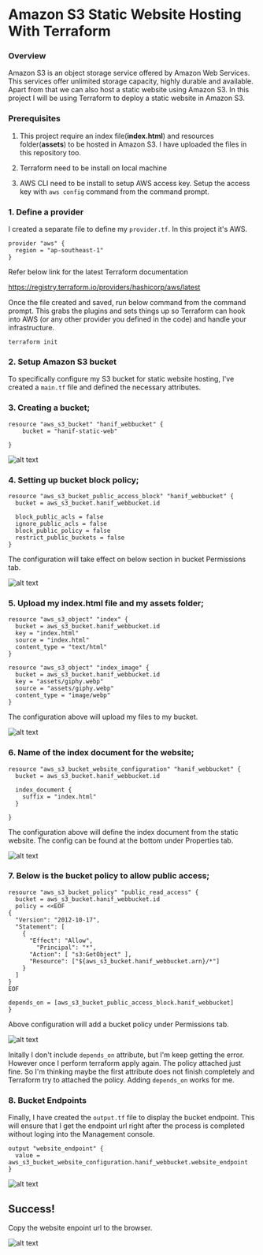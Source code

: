 # Amazon S3 Static Website Hosting With Terraform

### Overview

Amazon S3 is an object storage service offered by Amazon Web Services. This services offer unlimited storage capacity, highly durable and available. Apart from that we can also host a static website using Amazon S3. In this project I will be using Terraform to deploy a static website in Amazon S3.

### Prerequisites

1. This project require an index file(**index.html**) and resources folder(**assets**) to be hosted in Amazon S3. I have uploaded the files in this repository too.

2. Terraform need to be install on local machine

3. AWS CLI need to be install to setup AWS access key. Setup the access key with ```aws config``` command from the command prompt.


### 1. Define a provider

I created a separate file to define my ```provider.tf```. In this project it's AWS.

```
provider "aws" {
  region = "ap-southeast-1"
}
```
Refer below link for the latest Terraform documentation

https://registry.terraform.io/providers/hashicorp/aws/latest

Once the file created and saved, run below command from the command prompt. This grabs the plugins and sets things up so Terraform can hook into AWS (or any other provider you defined in the code) and handle your infrastructure.

```
terraform init
```
### 2. Setup Amazon S3 bucket

To specifically configure my S3 bucket for static website hosting, I've created a ```main.tf``` file and defined the necessary attributes.

### 3. Creating a bucket;

```
resource "aws_s3_bucket" "hanif_webbucket" {
    bucket = "hanif-static-web"
  
}
```

![alt text](https://github.com/hanifyaziz/AWS-Projects/blob/main/screenshot/static-web-wterraform/bucket-created.PNG?raw=true)

### 4. Setting up bucket block policy;

```
resource "aws_s3_bucket_public_access_block" "hanif_webbucket" {
  bucket = aws_s3_bucket.hanif_webbucket.id

  block_public_acls = false
  ignore_public_acls = false
  block_public_policy = false
  restrict_public_buckets = false
}
```

The configuration will take effect on below section in bucket Permissions tab.

![alt text](https://github.com/hanifyaziz/AWS-Projects/blob/main/screenshot/static-web-wterraform/block-public-access.PNG?raw=true)


### 5. Upload my index.html file and my assets folder;

```
resource "aws_s3_object" "index" {
  bucket = aws_s3_bucket.hanif_webbucket.id
  key = "index.html"
  source = "index.html"
  content_type = "text/html"
}

resource "aws_s3_object" "index_image" {
  bucket = aws_s3_bucket.hanif_webbucket.id
  key = "assets/giphy.webp"
  source = "assets/giphy.webp"
  content_type = "image/webp"
}
```
The configuration above will upload my files to my bucket.

![alt text](https://github.com/hanifyaziz/AWS-Projects/blob/main/screenshot/static-web-wterraform/uploaded-files.PNG?raw=true)


### 6. Name of the index document for the website;

```
resource "aws_s3_bucket_website_configuration" "hanif_webbucket" {
  bucket = aws_s3_bucket.hanif_webbucket.id

  index_document {
    suffix = "index.html"
  }

}
```
The configuration above will define the index document from the static website. The config can be found at the bottom under Properties tab.

![alt text](https://github.com/hanifyaziz/AWS-Projects/blob/main/screenshot/static-web-wterraform/index-document.PNG?raw=true)

### 7. Below is the bucket policy to allow public access;

```
resource "aws_s3_bucket_policy" "public_read_access" {
  bucket = aws_s3_bucket.hanif_webbucket.id
  policy = <<EOF
{
  "Version": "2012-10-17",
  "Statement": [
    {
      "Effect": "Allow",
	    "Principal": "*",
      "Action": [ "s3:GetObject" ],
      "Resource": ["${aws_s3_bucket.hanif_webbucket.arn}/*"]
    }
  ]
}
EOF

depends_on = [aws_s3_bucket_public_access_block.hanif_webbucket]
}
```
Above configuration will add a bucket policy under Permissions tab.

![alt text](https://github.com/hanifyaziz/AWS-Projects/blob/main/screenshot/static-web-wterraform/bucketpolicy.PNG?raw=true)

Initally I don't include ```depends_on``` attribute, but I'm keep getting the error. However once I perform terraform apply again. The policy attached just fine. So I'm thinking maybe the first attribute does not finish completely and Terraform try to attached the policy. Adding ```depends_on``` works for me.

### 8. Bucket Endpoints

Finally, I have created the ```output.tf``` file to display the bucket endpoint. This will ensure that I get the endpoint url right after the process is completed without loging into the Management console.

```
output "website_endpoint" {
  value = aws_s3_bucket_website_configuration.hanif_webbucket.website_endpoint
}
```

![alt text](https://github.com/hanifyaziz/AWS-Projects/blob/main/screenshot/static-web-wterraform/output-endpoint.PNG?raw=true)

## Success!

Copy the website enpoint url to the browser.

![alt text](https://github.com/hanifyaziz/AWS-Projects/blob/main/screenshot/static-web-wterraform/success.PNG?raw=true)
